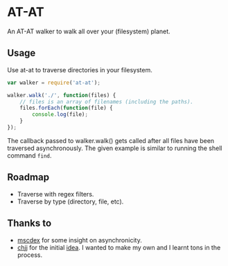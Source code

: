 AT-AT
=====

An AT-AT walker to walk all over your (filesystem) planet.

## Usage

Use at-at to traverse directories in your filesystem.


```javascript
var walker = require('at-at');

walker.walk('./', function(files) {
    // files is an array of filenames (including the paths).
    files.forEach(function(file) {
        console.log(file);
    }
});
```

The callback passed to walker.walk() gets called after all files have been
traversed asynchronously. The given example is similar to running the shell
command `find`.

## Roadmap

 * Traverse with regex filters.
 * Traverse by type (directory, file, etc).

## Thanks to

- [mscdex](github.com/mscdex/) for some insight on asynchronicity.
- [chjj](github.com/chjj) for the initial
  [idea](http://stackoverflow.com/questions/5827612). I wanted to make my own
  and I learnt tons in the process.

